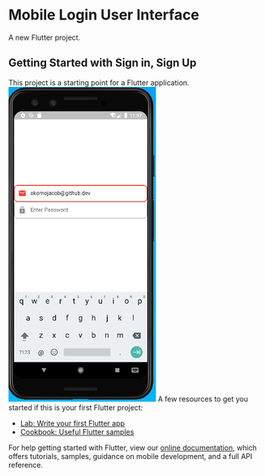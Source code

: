 # Mobile Login User Interface

A new Flutter project.

## Getting Started with Sign in, Sign Up

This project is a starting point for a Flutter application.
<img src = "https://github.com/OkomoJacob/LoginUI/blob/main/snips/login.PNG">
A few resources to get you started if this is your first Flutter project:

- [Lab: Write your first Flutter app](https://flutter.dev/docs/get-started/codelab)
- [Cookbook: Useful Flutter samples](https://flutter.dev/docs/cookbook)

For help getting started with Flutter, view our
[online documentation](https://flutter.dev/docs), which offers tutorials,
samples, guidance on mobile development, and a full API reference.
